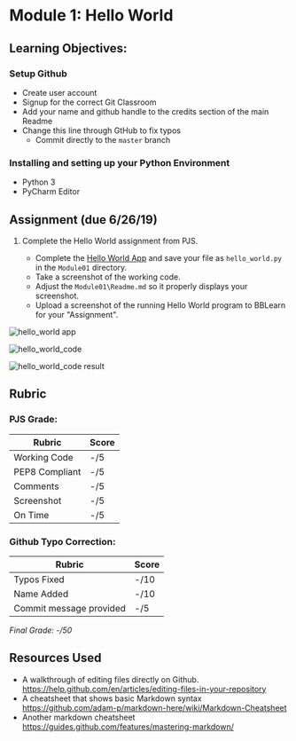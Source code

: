 # Module 1: Hello World

## Learning Objectives:

### Setup Github
 - Create user account
 - Signup for the correct Git Classroom
 - Add your name and github handle to the credits section of the main Readme
 - Change this line through GtHub to fix typos
   - Commit directly to the `master` branch   

### Installing and setting up your Python Environment
 - Python 3
 - PyCharm Editor
 
## Assignment (due 6/26/19)

1. Complete the Hello World assignment from PJS.
   
   - Complete the [Hello World App](https://github.com/biomed-bioinformatics-bootcamp/python-jumpstart-course-demos/tree/master/apps/01_hello_world) and save your file as `hello_world.py` in the `Module01` directory.
   - Take a screenshot of the working code.
   - Adjust the `Module01\Readme.md` so it properly displays your screenshot.  
   - Upload a screenshot of the running Hello World program to BBLearn for your "Assignment".

![hello_world app](https://dl.boxcloud.com/api/2.0/internal_files/481336394454/versions/509545022454/representations/png_paged_2048x2048/content/1.png?access_token=1!-UzTuwcL8os7PRbMrjpR9aXBwFVLDwQITkr-hnTiL2JoyjsS5nZh5cvI4wIrWLVVdnTjSMt-QYA4Yf4EDUmlvhGFINSAEYPaFNPzJv3doipZtPBfK1BwebkYwOMqZ_vKLIDZL1ghX3LHVBFCxoTj7kTrcKAR5vYuN21OEFySr5fLCxB4U5kOvpOL8zAJjNpxK1Uib049sa-G16Y7Di7EXyuYusZUvW07VOYiQLAl1e2VhL6_vZHzfyQ3x9RDu-CKdMLQErCCjHp1WYfz1jAb_nQXEc7EUAkPJI_4W40UcrhhifNkpzNnFGC2m-s35kctYsQjLQDXlX4kOtqPMRMdLirv051ue37SpY7i07Wag03lk_z7VICpO_KmRL9atvLE_ozfpwOxCs26C237TV4KEhly1qiwYK98gdJE4BaWd2LhH1TjsLf__ivI2UrvhrucE3KlXlqebfYKYh16Wvnc_jilpF4w8A0st7nsmGakSBMYMjWZRY7j1scbgn8y4L_t266wzE_1PWGU0I3QDEn7ynlgHgLJX4vvK43hergiEZ3h9AdmC-lf9yyM8iCMg25NWv5lgCwLWdFnP0eZURMic2E0r-xbKiulw9p3SvOiAmOgL67nlFMdzd9jSv551QDYlQKTb8Gf1DEL2ZwKTpjS&box_client_name=box-content-preview&box_client_version=2.12.2)
   
![hello_world_code](https://dl.boxcloud.com/api/2.0/internal_files/481324223857/versions/509532711457/representations/png_paged_2048x2048/content/1.png?access_token=1!ysl8fhYUMIy6J6WVOnUS50jIq8r9QEiZ-Kdl-ioRmbWER8Ew_zrCKD6GN0sfNavC6va7USRS2ekANgBkECxfRnpulVBUUSbR34mhUwJsB3jXDrg09tu-DDIl9SslVTGySsOElJJ_fjeCNsBDreUZfVd_mW6MXZlXQT3ATB4kZ1yNix-v6ihg_m1-k1ctmsEiA3w-gZeeK3unusBbfou-o74gjRlmb-LW1kjpeIA97tzbG1-t_ABGMtOrlvoFMR5y6iQr4h082nkm9mseAjOuJXGPURIINCebcPEznCt-7TTRaJP1S6TtqwhyftUHm-EsCg-0kPXku95aWvoGlV3gWP8_Yy8GAKMG7f0IrF-fAlm_spMAc3CjU5p-SjosPovJqT4mwTWHBa5VRJjIohd1M0ZsSXqjv3TU1xUGGvG4wGcORA5-6-oJ-YZUXpxySuNlUMBo2ZF2yYfDMmWH0ywwKZTcI8C6AQR1PBDSMD0gwqJbNlkUQhJYgubF0rr2taaBxs8dbYpkeBX1qsex9iNclDjOo4EV0xSwJ8XEi-hmwKEcqly-MAsdaL_T9TmQvnja_29DlN36caWGMoYl_LOhKM8Tz-hsRPUNpVenysk1o6BZvzaQJ69bVgmWLGwd349L6Rvwnyrz0fYwmrxXIAAn&box_client_name=box-content-preview&box_client_version=2.12.2)

![hello_world_code result](https://dl.boxcloud.com/api/2.0/internal_files/481336310086/versions/509544936886/representations/png_paged_2048x2048/content/1.png?access_token=1!TJc9ylf7pWsrh1pHO-1kBPNMssN100ajEY6qQ5Q7PwaGetrbtAJlUu-GmzR3OSdxBBT89r1rGZmneMOxiSoCh0-D4xOFWNsbEcO5ykglthUOrKH-u49lN5FxNEvvguhEiC-2QwkZWn5pjXF7PDaMeP6Yh47jpoqHtgeHWzzCMfYhptSKHh7XjQyb_2kOEoGQ_BXjOvsXNBFhF2VCeG4Fum61RVB3MVhO2agDaO8b2ce3iPfPKbUqKpwYtjJgplYoHeMr9H6HPbJjUBQYtnBa9kCb1m7cYYhzsAn3WIQQ8HXW4A_YdIHw-KQOwqaIZ0uiPAzFLz4dkUVL6-13pdblRtiwRI5xW3D85xAtSyaxW3_lxed-7nwP_-B6HR6H_9m3BDjjd4u7ggZNVObPcSGfL7GLNTo_UODIzfn_XfMlUTwXFsK8TVVC77vmMEgApAEh3EwDmuBIB7ibtFdTka2ERI1bSGI2Y-B4L8bOIjAlDK6TLt1UXZV8uJrvRy3ZzoHhOkqjwagldRk6qqXli_eFiAcfhj8QdW23_DKeRWeraDZepZozJMV_mFNQtsy3p0sJyu40zPDuoFrqxHKsMdzpG2ojZ4xYdgWFe4cuFFQF6jD2gNuAMU0m2mkHJ2BJT5Aum-VmUlJJTASskuR5f1Uk&box_client_name=box-content-preview&box_client_version=2.12.2)



## Rubric

### PJS Grade:

|  Rubric        | Score | 
|----------------|-------|
| Working Code   |  -/5  |
| PEP8 Compliant |  -/5  |
| Comments       |  -/5  |
| Screenshot     |  -/5  |
| On Time        |  -/5  |

### Github Typo Correction:

|  Rubric                 | Score  | 
|-------------------------|--------|
| Typos Fixed             |   -/10 |
| Name Added              |   -/10 |
| Commit message provided |   -/5  |

*Final Grade: -/50*

## Resources Used

- A walkthrough of editing files directly on Github. https://help.github.com/en/articles/editing-files-in-your-repository
- A cheatsheet that shows basic Markdown syntax https://github.com/adam-p/markdown-here/wiki/Markdown-Cheatsheet
- Another markdown cheatsheet https://guides.github.com/features/mastering-markdown/
